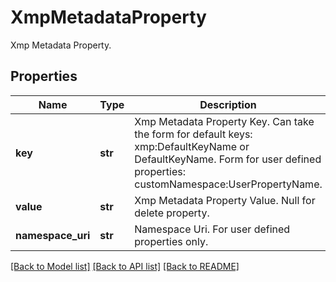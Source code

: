 ﻿# XmpMetadataProperty
Xmp Metadata Property.

## Properties
Name | Type | Description | Notes
------------ | ------------- | ------------- | -------------
**key** | **str** | Xmp Metadata Property Key. Can take the form for default keys: xmp:DefaultKeyName or DefaultKeyName. Form for user defined properties: customNamespace:UserPropertyName. | 
**value** | **str** | Xmp Metadata Property Value. Null for delete property. | [optional] 
**namespace_uri** | **str** | Namespace Uri. For user defined properties only. | [optional] 

[[Back to Model list]](../README.md#documentation-for-models) [[Back to API list]](../README.md#documentation-for-api-endpoints) [[Back to README]](../README.md)


